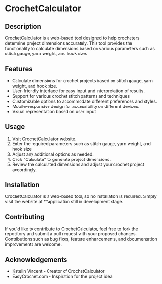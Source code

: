 # CrochetCalculator

## Description

CrochetCalculator is a web-based tool designed to help crocheters determine project dimensions accurately. This tool provides the functionality to calculate dimensions based on various parameters such as stitch gauge, yarn weight, and hook size.

## Features

- Calculate dimensions for crochet projects based on stitch gauge, yarn weight, and hook size.
- User-friendly interface for easy input and interpretation of results.
- Support for various crochet stitch patterns and techniques.
- Customizable options to accommodate different preferences and styles.
- Mobile-responsive design for accessibility on different devices.
- Visual representation based on user input

## Usage

1. Visit CrochetCalculator website.
2. Enter the required parameters such as stitch gauge, yarn weight, and hook size.
3. Adjust any additional options as needed.
4. Click "Calculate" to generate project dimensions.
5. Review the calculated dimensions and adjust your crochet project accordingly.

## Installation

CrochetCalculator is a web-based tool, so no installation is required. Simply visit the website at **application still in development stage.

## Contributing

If you'd like to contribute to CrochetCalculator, feel free to fork the repository and submit a pull request with your proposed changes. Contributions such as bug fixes, feature enhancements, and documentation improvements are welcome.


## Acknowledgements

- Katelin Vincent - Creator of CrochetCalculator
- EasyCrochet.com - Inspiration for the project idea
